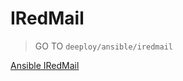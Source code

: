# IRedMail

> GO TO `deeploy/ansible/iredmail`

[Ansible IRedMail](../../ansible/iredmail/README.md)

